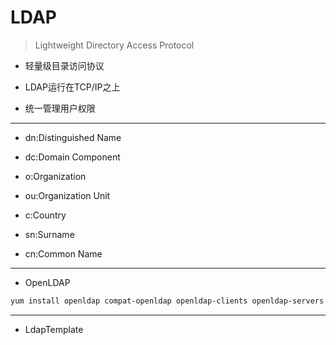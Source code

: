 # LDAP
> Lightweight Directory Access Protocol
- 轻量级目录访问协议

- LDAP运行在TCP/IP之上

- 统一管理用户权限
---

- dn:Distinguished Name
- dc:Domain Component


- o:Organization
- ou:Organization Unit
- c:Country

- sn:Surname
- cn:Common Name



---

- OpenLDAP

```sh
yum install openldap compat-openldap openldap-clients openldap-servers openldap-devel

```


---

- LdapTemplate